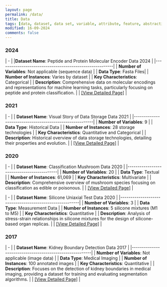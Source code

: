 ```yaml
---
layout: page
permalink: /data/
title: Data
tags: [data, dataset, data set, variable, attribute, feature, abstraction]
modified: 16-09-2024
comments: false
---
```


### 2024

| - |
|**Dataset Name**: Peptide and Protein Molecular Encoder Data 2024  |
|---------------------------------------------------------|
| **Number of Variables**: Not applicable (sequence data) |
| **Data Type**: Fasta Files|
| **Number of Instances**: Varies by dataset |
| **Key Characteristics**: Categorical |
| **Description**: Comprehensive data on molecular encodings and representations for machine learning tasks, particularly focusing on peptide and protein classification. |
| [[View Detailed Page]](/data/molecular.md) |

### 2021

| - |
| **Dataset Name**: Visual Story of Data Storage Data 2021 |
|---------------------------------------------------------|
| **Number of Variables**: 9 |
| **Data Type**: Historical Data |
| **Number of Instances**: 28 storage technologies |
| **Key Characteristics**: Quantitative and Categorical |
| **Description**: Historical overview of data storage technologies, detailing their properties and evolution. |
| [[View Detailed Page]](/data/storage.md) |

### 2020

| - |
| **Dataset Name**: Classification Mushroom Data 2020 |
|-------------------------------------------|
| **Number of Variables**: 20               |
| **Data Type**: Textual                    |
| **Number of Instances**: 61,069           |
| **Key Characteristics**: Multivariate     |
| **Description**: Comprehensive overview of mushroom species focusing on classification as edible or poisonous. |
| [[View Detailed Page]](/data/mushroom.md) |

| - |
| **Dataset Name**: Silicone Uniaxial Test Data 2020 |
|---------------------------------------------------------|
| **Number of Variables**: 3 |
| **Data Type**: Measurement Data |
| **Number of Instances**: 5 silicone mixtures (M1 to M5)                 |
| **Key Characteristics**: Quantitative |
| **Description**: Analysis of stress-strain relationships in silicone mixtures for the design of silicone-based organ replicas. |
| [[View Detailed Page]](/data/uniaxial.md) |

### 2017

| - |
| **Dataset Name**: Kidney Boundary Detection Data 2017 |
|---------------------------------------------------------|
| **Number of Variables**: Not applicable (image data) |
| **Data Type**: Medical Imaging |
| **Number of Instances**: 100 annotated images |
| **Key Characteristics**: Quantitative    |
| **Description**: Focuses on the detection of kidney boundaries in medical imaging, providing a dataset for training and evaluating segmentation algorithms. |
| [[View Detailed Page]](/data/boundary.md) |


